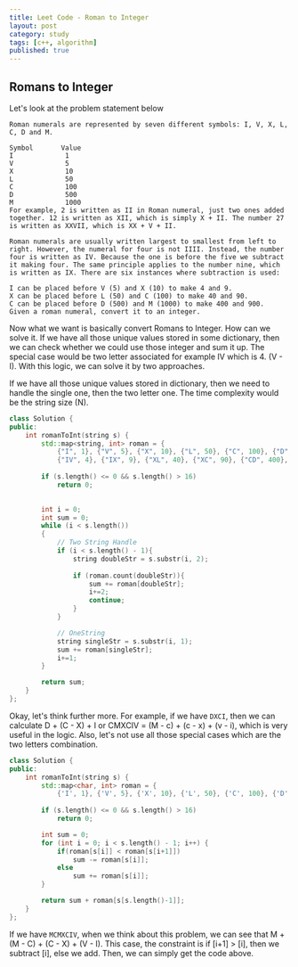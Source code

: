 ```yaml
---
title: Leet Code - Roman to Integer
layout: post
category: study
tags: [c++, algorithm]
published: true
---
```


## Romans to Integer

Let's look at the problem statement below

```
Roman numerals are represented by seven different symbols: I, V, X, L, C, D and M.

Symbol       Value
I             1
V             5
X             10
L             50
C             100
D             500
M             1000
For example, 2 is written as II in Roman numeral, just two ones added together. 12 is written as XII, which is simply X + II. The number 27 is written as XXVII, which is XX + V + II.

Roman numerals are usually written largest to smallest from left to right. However, the numeral for four is not IIII. Instead, the number four is written as IV. Because the one is before the five we subtract it making four. The same principle applies to the number nine, which is written as IX. There are six instances where subtraction is used:

I can be placed before V (5) and X (10) to make 4 and 9. 
X can be placed before L (50) and C (100) to make 40 and 90. 
C can be placed before D (500) and M (1000) to make 400 and 900.
Given a roman numeral, convert it to an integer.
```

Now what we want is basically convert Romans to Integer. How can we solve it. If we have all those unique values stored in some dictionary, then we can check whether we could use those integer and sum it up. The special case would be two letter associated for example IV which is 4. (V - I). With this logic, we can solve it by two approaches.

If we have all those unique values stored in dictionary, then we need to handle the single one, then the two letter one. The time complexity would be the string size (N).
```c++
class Solution {
public:
    int romanToInt(string s) {
        std::map<string, int> roman = {
            {"I", 1}, {"V", 5}, {"X", 10}, {"L", 50}, {"C", 100}, {"D", 500}, {"M", 1000}, 
            {"IV", 4}, {"IX", 9}, {"XL", 40}, {"XC", 90}, {"CD", 400}, {"CM", 900}};
        
        if (s.length() <= 0 && s.length() > 16)
            return 0;
    

        int i = 0;
        int sum = 0;
        while (i < s.length())
        {
            // Two String Handle
            if (i < s.length() - 1){
                string doubleStr = s.substr(i, 2);
                
                if (roman.count(doubleStr)){
                    sum += roman[doubleStr];
                    i+=2;
                    continue;
                }
            }

            // OneString
            string singleStr = s.substr(i, 1);
            sum += roman[singleStr];
            i+=1;
        }

        return sum;
    }
};
```

Okay, let's think further more. For example, if we have `DXCI`, then we can calculate D + (C - X) + I or CMXCIV = (M - c) + (c - x) + (v - i), which is very useful in the logic. Also, let's not use all those special cases which are the two letters combination.

```c++
class Solution {
public:
    int romanToInt(string s) {
        std::map<char, int> roman = {
            {'I', 1}, {'V', 5}, {'X', 10}, {'L', 50}, {'C', 100}, {'D', 500}, {'M', 1000}};
        
        if (s.length() <= 0 && s.length() > 16)
            return 0;

        int sum = 0;
        for (int i = 0; i < s.length() - 1; i++) {
            if(roman[s[i]] < roman[s[i+1]])
                sum -= roman[s[i]];
            else
                sum += roman[s[i]];
        }

        return sum + roman[s[s.length()-1]];
    }
};
```

If we have `MCMXCIV`, when we think about this problem, we can see that M + (M - C) + (C - X) + (V - I). This case, the constraint is if [i+1] > [i], then we subtract [i], else we add. Then, we can simply get the code above.